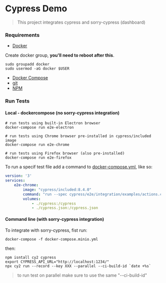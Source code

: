 # Cypress Demo
> This project integrates cypress and sorry-cypress (dashboard)

### Requirements
* [Docker](https://docs.docker.com/engine/install/debian/)
  
Create docker group, **you'll need to reboot after this**.
```shell
sudo groupadd docker
sudo usermod -aG docker $USER
```
* [Docker Compose](https://docs.docker.com/compose/install/)
* [git](https://git-scm.com/)
* [NPM](https://www.npmjs.com/)

### Run Tests
#### Local - dockercompose (no sorry-cypress integration)
```shell
# run tests using built-in Electron browser
docker-compose run e2e-electron

# run tests using Chrome browser pre-installed in cypress/included image
docker-compose run e2e-chrome

# run tests using Firefox browser (also pre-installed)
docker-compose run e2e-firefox
```
To run a specif test file add a command to [docker-compose.yml](docker-compose.yml), like so:
```yml
version: '3'
services:
    e2e-chrome:
        image: "cypress/included:8.4.0"
        command: "run --spec cypress/e2e/integration/examples/actions.cy.js"
        volumes:
            - ./cypress:/cypress
            - ./cypress.json:/cypress.json
```

#### Command line (with sorry-cypress integration)
To integrate with sorry-cypress, fist run:
```shell
docker-compose -f docker-compose.minio.yml
```
then:
```shell
npm isntall cy2 cypress
export CYPRESS_API_URL="http://localhost:1234/"
npx cy2 run --record --key XXX --parallel --ci-build-id `date +%s`
```
> to run test on parallel make sure to use the same "--ci-build-id"
